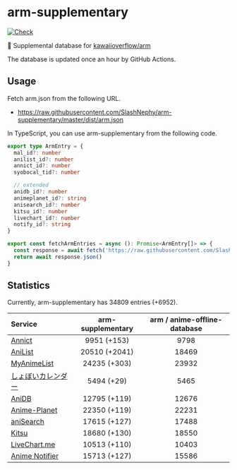 # arm-supplementary

[![Check](https://github.com/SlashNephy/arm-supplementary/actions/workflows/check-node.yml/badge.svg)](https://github.com/SlashNephy/arm-supplementary/actions/workflows/check-node.yml)

💊 Supplemental database for [kawaiioverflow/arm](https://github.com/kawaiioverflow/arm)

The database is updated once an hour by GitHub Actions.

## Usage

Fetch arm.json from the following URL.

- https://raw.githubusercontent.com/SlashNephy/arm-supplementary/master/dist/arm.json

In TypeScript, you can use arm-supplementary from the following code.

```TypeScript
export type ArmEntry = {
  mal_id?: number
  anilist_id?: number
  annict_id?: number
  syobocal_tid?: number

  // extended
  anidb_id?: number
  animeplanet_id?: string
  anisearch_id?: number
  kitsu_id?: number
  livechart_id?: number
  notify_id?: string
}

export const fetchArmEntries = async (): Promise<ArmEntry[]> => {
  const response = await fetch('https://raw.githubusercontent.com/SlashNephy/arm-supplementary/master/dist/arm.json')
  return await response.json()
}
```

## Statistics

Currently, arm-supplementary has 34809 entries (+6952).

| Service                                     | arm-supplementary | arm / anime-offline-database |
| :------------------------------------------ | :---------------: | :--------------------------: |
| [Annict](https://annict.com)                |    9951 (+153)    |             9798             |
| [AniList](https://anilist.co)               |   20510 (+2041)   |            18469             |
| [MyAnimeList](https://myanimelist.net)      |   24235 (+303)    |            23932             |
| [しょぼいカレンダー](https://cal.syoboi.jp) |    5494 (+29)     |             5465             |
| [AniDB](https://anidb.net)                  |   12795 (+119)    |            12676             |
| [Anime-Planet](https://anime-planet.com)    |   22350 (+119)    |            22231             |
| [aniSearch](https://anisearch.com)          |   17615 (+127)    |            17488             |
| [Kitsu](https://kitsu.io)                   |   18680 (+130)    |            18550             |
| [LiveChart.me](https://livechart.me)        |   10513 (+110)    |            10403             |
| [Anime Notifier](https://notify.moe)        |   15713 (+127)    |            15586             |
